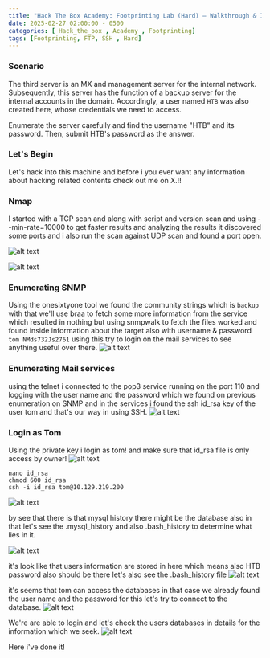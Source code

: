 ```yaml
---
title: "Hack The Box Academy: Footprinting Lab (Hard) — Walkthrough & Insights"
date: 2025-02-27 02:00:00 - 0500
categories: [ Hack_the_box , Academy , Footprinting]
tags: [Footprinting, FTP, SSH , Hard]
---
```


### Scenario

The third server is an MX and management server for the internal network. Subsequently, this server has the function of a backup server for the internal accounts in the domain. Accordingly, a user named `HTB` was also created here, whose credentials we need to access.

Enumerate the server carefully and find the username "HTB" and its password. Then, submit HTB's password as the answer.

### Let's Begin

Let's hack into this machine and before i you ever want any information about hacking related contents check out me on X.!!

### Nmap

I started with a TCP scan and along with script and version scan and using --min-rate=10000 to get faster results and analyzing the results it discovered some ports and i also run the scan against UDP scan and found a port open.

![alt text](</assets/img/Pasted image 20250227143756.png>)

![alt text](</assets/img/Pasted image 20250227143813.png>)

### Enumerating SNMP

Using the onesixtyone tool we found the community strings which is `backup` with that we'll use braa to fetch some more information from the service which resulted in nothing but using snmpwalk to fetch the files worked and found inside information about the target also with username & password `tom NMds732Js2761` using this try to login on the mail services to see anything useful over there.
![alt text](</assets/img/Pasted image 20250227145003.png>)

### Enumerating Mail services

using the telnet i connected to the pop3 service running on the port 110 and logging with the user name and the password which we found on previous enumeration on SNMP and in the services i found the ssh id_rsa key of the user tom and that's our way in using SSH.
![alt text](</assets/img/Pasted image 20250227145912.png>)

### Login as Tom

Using the private key i login as tom! and make sure that id_rsa file is only access by owner!
![alt text](</assets/img/Pasted image 20250227150823.png>)

```
nano id_rsa
chmod 600 id_rsa
ssh -i id_rsa tom@10.129.219.200
```

![alt text](</assets/img/Pasted image 20250227150946.png>)

by see that there is that mysql history there might be the database also in that let's see the .mysql_history and also .bash_history to determine what lies in it.

![alt text](</assets/img/Pasted image 20250227151118.png>)

it's look like that users information are stored in here which means also HTB password also should be there let's also see the .bash_history file
![alt text](</assets/img/Pasted image 20250227151259.png>)

it's seems that tom can access the databases in that case we already found the user name and the password for this let's try to connect to the database.
![alt text](</assets/img/Pasted image 20250227151446.png>)

We're are able to login and let's check the users databases in details for the information which we seek.
![alt text](</assets/img/Pasted image 20250227152454.png>)

Here i've done it!